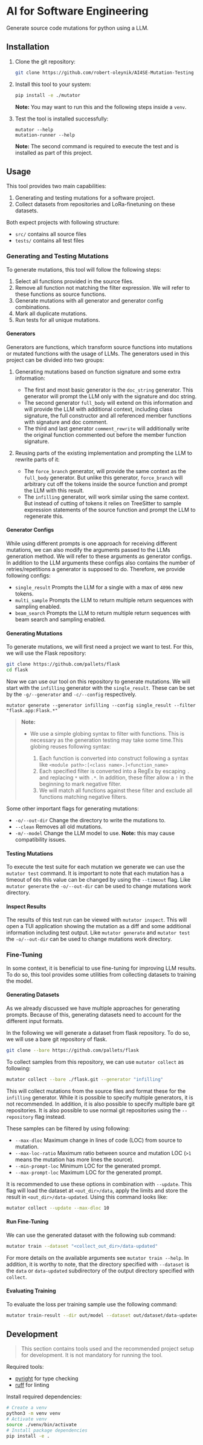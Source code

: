 # AI for Software Engineering

Generate source code mutations for python using a LLM.

## Installation

1. Clone the git repository:

	```sh
	git clone https://github.com/robert-oleynik/AI4SE-Mutation-Testing mutator
	```

2. Install this tool to your system:

	```sh
	pip install -e ./mutator
	```

	**Note:** You may want to run this and the following steps inside a `venv`.

3. Test the tool is installed successfully:

	```
	mutator --help
	mutation-runner --help
	```

	**Note:** The second command is required to execute the test and is installed as part of this project.

## Usage

This tool provides two main capabilities:

1. Generating and testing mutations for a software project.
2. Collect datasets from repositories and LoRa-finetuning on these datasets.

Both expect projects with following structure:

- `src/` contains all source files
- `tests/` contains all test files

### Generating and Testing Mutations

To generate mutations, this tool will follow the following steps:

1. Select all functions provided in the source files.
2. Remove all function not matching the filter expression. We will refer to these functions
   as source functions.
3. Generate mutations with all generator and generator config combinations.
4. Mark all duplicate mutations.
5. Run tests for all unique mutations.

#### Generators

Generators are functions, which transform source functions into mutations or mutated functions
with the usage of LLMs. The generators used in this project can be divided into two groups:

1. Generating mutations based on function signature and some extra information:

	- The first and most basic generator is the `doc_string` generator. This generator
	  will prompt the LLM only with the signature and doc string.
	- The second generator `full_body` will extend on this information and will provide the LLM
	  with additional context, including class signature, the full constructor and all referenced
	  member functions with signature and doc comment.
	- The third and last generator `comment_rewrite` will additionally write the original
	  function commented out before the member function signature.

2. Reusing parts of the existing implementation and prompting the LLM to rewrite parts of it:

	- The `force_branch` generator, will provide the same context as the `full_body` generator.
	  But unlike this generator, `force_branch` will arbitrary cut off the tokens inside
	  the source function and prompt the LLM with this result.
	- The `infilling` generator, will work similar using the same context. But instead of
	  cutting of tokens it relies on TreeSitter to sample expression statements of the source
	  function and prompt the LLM to regenerate this.

#### Generator Configs

While using different prompts is one approach for receiving different mutations, we can also
modify the arguments passed to the LLMs generation method. We will refer to these arguments as
generator configs. In addition to the LLM arguments these configs also contains the number of
retries/repetitions a generator is supposed to do. Therefore, we provide following configs:

- `single_result` Prompts the LLM for a single with a max of `4096` new tokens.
- `multi_sample` Prompts the LLM to return multiple return sequences with sampling enabled.
- `beam_search` Prompts the LLM to return multiple return sequences with beam search and
  sampling enabled.

#### Generating Mutations

To generate mutations, we will first need a project we want to test. For this, we will use the
Flask repository:

```sh
git clone https://github.com/pallets/flask
cd flask
```

Now we can use our tool on this repository to generate mutations.
We will start with the `infilling` generator with the `single_result`.
These can be set by the `-g/--generator` and `-c/--config` respectively.

```
mutator generate --generator infilling --config single_result --filter "flask.app:Flask.*"
```

> **Note:**
> 
> - We use a simple globing syntax to filter with functions. This is necessary as the generation
>   testing may take some time.This globing reuses following syntax:
>   
>   1. Each function is converted into construct following a syntax like
>      `<module path>:[<class name>.]<function_name>`
>   2. Each specified filter is converted into a RegEx by escaping `.` and replacing `*`
>      with `.*`. In addition, these filter allow a `!` in the beginning to mark negative filter.
>   3. We will match all functions against these filter and exclude all functions matching
>      negative filters.

Some other important flags for generating mutations:

- `-o/--out-dir` Change the directory to write the mutations to. 
- `--clean` Removes all old mutations.
- `-m/--model` Change the LLM model to use. **Note:** this may cause compatibility issues.

#### Testing Mutations

To execute the test suite for each mutation we generate we can use the `mutator test` command.
It is important to note that each mutation has a timeout of `60s` this value can be changed by
using the `--timeout` flag.
Like `mutator generate` the `-o/--out-dir` can be used to change mutations work directory.

#### Inspect Results

The results of this test run can be viewed with `mutator inspect`.
This will open a TUI application showing the mutation as a diff and some additional
information including test output.
Like `mutator generate` and `mutator test` the `-o/--out-dir` can be used to change
mutations work directory.

### Fine-Tuning

In some context, it is beneficial to use fine-tuning for improving LLM results. 
To do so, this tool provides some utilities from collecting datasets to training the model.

#### Generating Datasets

As we already discussed we have multiple approaches for generating prompts.
Because of this, generating datasets need to account for the different input formats.

In the following we will generate a dataset from flask repository.
To do so, we will use a bare git repository of flask.

```sh
git clone --bare https://github.com/pallets/flask
```

To collect samples from this repository, we can use `mutator collect` as following:

```sh
mutator collect --bare ./flask.git --generator "infilling"
```

This will collect mutations from the source files and format these for the `infilling`
generator. While it is possible to specify multiple generators, it is not recommended.
In addition, it is also possible to specify multiple bare git repositories.
It is also possible to use normal git repositories using the `--repository` flag
instead.

These samples can be filtered by using following:

- `--max-dloc` Maximum change in lines of code (LOC) from source to mutation.
- `--max-loc-ratio` Maximum ratio between source and mutation LOC (`>1` means the
  mutation has more lines the source).
- `--min-prompt-loc` Minimum LOC for the generated prompt.
- `--max-prompt-loc` Maximum LOC for the generated prompt.

It is recommended to use these options in combination with `--update`.
This flag will load the dataset at `<out_dir>/data`, apply the limits and store
the result in `<out_dir>/data-updated`.
Using this command looks like:

```sh
mutator collect --update --max-dloc 10
```

#### Run Fine-Tuning

We can use the generated dataset with the following sub command:

```sh
mutator train --dataset "<collect_out_dir>/data-updated"
```

For more details on the available arguments see `mutator train --help`.
In addition, it is worthy to note, that the directory specified with
`--dataset` is the `data` or `data-updated` subdirectory of the output
directory specified with `collect`.

#### Evaluating Training

To evaluate the loss per training sample use the following command:

```sh
mutator train-result --dir out/model --dataset out/dataset/data-updated
```

## Development

> This section contains tools used and the recommended project setup for development.
> It is not mandatory for running the tool.

Required tools:

- [pyright](https://github.com/microsoft/pyright) for type checking
- [ruff](https://github.com/astral-sh/ruff) for linting

Install required dependencies:

```sh
# Create a venv
python3 -m venv venv
# Activate venv
source ./venv/bin/activate
# Install package dependencies
pip install -e .
```
